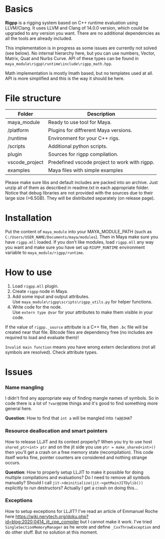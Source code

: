 # Basics
**Rigpp** is a rigging system based on C++ runtime evaluation using LLVM/Clang. It uses LLVM and Clang of 14.0.0 version, which could be upgraded to any version you want. There are no additional dependencies as all the tools are already included. 

This implementation is in progress as some issues are currently not solved (see below). No internal hierarchy here, but you can use numbers, Vector, Matrix, Quat and Nurbs Curve. API of these types can be found in `maya_module\rigpp\runtime\include\rigpp_math.hpp`.

Math implementation is mostly Imath based, but no templates used at all. API is more simplified and this is the way it should be here.

# File structure

| Folder| Description|
|-|-|
| maya_module| Ready to use tool for Maya. | 
| /platform | Plugins for diffrerent Maya versions. |
| /runtime | Environment for your C++ rigs. |
| /scripts | Additional python scripts. |
| plugin| Sources for rigpp compilation. | 
| vscode_project| Predefined vscode project to work with rigpp. | 
| examples | Maya files with simple examples |

Please make sure  libs and default includes are packed into an archive. Just unzip all of them as described in readme.txt in each appropriate folder. Notice that debug libraries are not provided with the sources due to their large size (>6.5GB). They will be distributed separately (on release page).

# Installation
Put the content of `maya_module` into your MAYA_MODULE_PATH (such as `C:/Users/USER_NAME/Documents/maya/modules`). Then in Maya make sure you have `rigpp.mll` loaded.
If you don't like modules, load `rigpp.mll` any way you want and make sure you have set up `RIGPP_RUNTIME` environment variable to `maya_module/rigpp/runtime`.

# How to use
1. Load `rigpp.mll` plugin.
2. Create `rigpp` node in Maya.
3. Add some input and output attributes.<br>
  Use `maya_module\rigpp\scripts\rigpp_utils.py` for helper functions.
4. Write code for the node.<br>
  Use `extern type @var` for your attributes to make them visible in your code.

If the value of `rigpp._source` attribute is a C++ file, then `.bc` file will be created near that file. Bitcode files are dependency free (no includes are required to load and evaluate them)!

`Invalid main function` means you have wrong extern declarations (not all symbols are resolved). Check attribute types.
  
# Issues
### Name mangling
I didn't find any appropriate way of finding mangle names of symbols. So in code there is a lot of `?var@@3HA` things and it's good to find something more general here. 

**Question**: How to find that `int a` will be mangled into `?a@@3HA`?

### Resource deallocation and smart pointers
How to release LLJIT and its context properly? When you try to use host `shared_ptr<int> ptr` and on the jit side you use `ptr = make_shared<int>()` then you'll get a crash on a free memory state (recompilation). This code itself works fine, pointer counters are considered and nothing strange occurs.

**Question**: How to properly setup LLJIT to make it possible for doing multiple compilations and evaluations? Do I need to remove all symbols manually?
Should I call `jit->deinitialize(jit->getMainJITDylib())` explicitly to run destructors? Actually I get a crash on doing this...

### Exceptions
How to setup exceptions for LLJIT? I've read an article of Emmanuel Roche here https://wiki.nervtech.org/doku.php?id=blog:2020:0414_jit_cpp_compiler
but I cannot make it work. I've tried `SingleSectionMemoryManager` as he wrote and define `_CxxThrowException` and do other stuff. But no solution at this moment.
